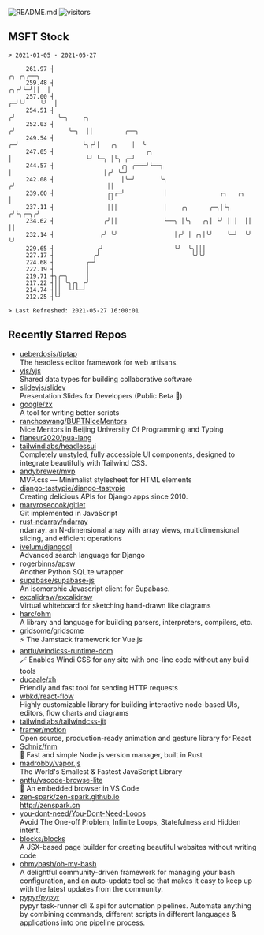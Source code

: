 ![README.md](https://github.com/Gerhut/Gerhut/workflows/README.md/badge.svg)
![visitors](https://visitors.vercel.app/Gerhut/Gerhut?token=8cf69d1f6813d272ef062726b6070c9be4ff72038cfe5a7ded7384a8da65d866)

## MSFT Stock

```
> 2021-01-05 - 2021-05-27

     261.97 ┤                                                                     ╭╮ ╭╮╭──╮                      
     259.48 ┤                                                                  ╭╮╭╯╰─╯││  │                      
     257.00 ┤                                                                ╭─╯╰╯    ╰╯  │                      
     254.51 ┤                                                               ╭╯            ╰─╮    ╭╮              
     252.03 ┤                                                              ╭╯               ╰─╮  ││         ╭──╮ 
     249.54 ┤                                                            ╭─╯                  ╰╮╭╯│   ╭╮    │  ╰ 
     247.05 ┤                          ╭╮                                │                     ╰╯ ╰─╮ │╰╮ ╭─╯    
     244.57 ┤                   ╭╮ ╭───╯╰──╮                             │                          │╭╯ ╰─╯      
     242.08 ┤                   │╰─╯       ╰╮                           ╭╯                          ││           
     239.60 ┤               ╭╮╭─╯           │               ╭╮   ╭╮     │                           ╰╯           
     237.11 ┤               │││             │    ╭╮      ╭─╮│╰╮ ╭╯╰╮╭─╮╭╯                                        
     234.62 ┤              ╭╯││             ╰──╮ │╰╮   ╭╮│ ╰╯ │ │  ││ ││                                         
     232.14 ┤             ╭╯ ╰╯                │╭╯ │ ╭╮│╰╯    ╰─╯  ╰╯ ╰╯                                         
     229.65 ┤            ╭╯                    ╰╯  ╰╮│││                                                         
     227.17 ┤           ╭╯                          ╰╯╰╯                                                         
     224.68 ┤         ╭─╯                                                                                        
     222.19 ┤         │                                                                                          
     219.71 ┼╮╭─╮     │                                                                                          
     217.22 ┤││ ╰╮╭╮ ╭╯                                                                                          
     214.74 ┤││  ╰╯╰─╯                                                                                           
     212.25 ┤╰╯                                                                                                  

> Last Refreshed: 2021-05-27 16:00:01
```

## Recently Starred Repos

- [ueberdosis/tiptap](https://github.com/ueberdosis/tiptap)  
  The headless editor framework for web artisans.
- [yjs/yjs](https://github.com/yjs/yjs)  
  Shared data types for building collaborative software
- [slidevjs/slidev](https://github.com/slidevjs/slidev)  
  Presentation Slides for Developers (Public Beta 🎉)
- [google/zx](https://github.com/google/zx)  
  A tool for writing better scripts
- [ranchoswang/BUPTNiceMentors](https://github.com/ranchoswang/BUPTNiceMentors)  
  Nice Mentors in Beijing University Of Programming and Typing 
- [flaneur2020/pua-lang](https://github.com/flaneur2020/pua-lang)  
- [tailwindlabs/headlessui](https://github.com/tailwindlabs/headlessui)  
  Completely unstyled, fully accessible UI components, designed to integrate beautifully with Tailwind CSS.
- [andybrewer/mvp](https://github.com/andybrewer/mvp)  
  MVP.css — Minimalist stylesheet for HTML elements
- [django-tastypie/django-tastypie](https://github.com/django-tastypie/django-tastypie)  
  Creating delicious APIs for Django apps since 2010.
- [maryrosecook/gitlet](https://github.com/maryrosecook/gitlet)  
  Git implemented in JavaScript
- [rust-ndarray/ndarray](https://github.com/rust-ndarray/ndarray)  
  ndarray: an N-dimensional array with array views, multidimensional slicing, and efficient operations
- [ivelum/djangoql](https://github.com/ivelum/djangoql)  
  Advanced search language for Django
- [rogerbinns/apsw](https://github.com/rogerbinns/apsw)  
  Another Python SQLite wrapper
- [supabase/supabase-js](https://github.com/supabase/supabase-js)  
  An isomorphic Javascript client for Supabase.
- [excalidraw/excalidraw](https://github.com/excalidraw/excalidraw)  
  Virtual whiteboard for sketching hand-drawn like diagrams
- [harc/ohm](https://github.com/harc/ohm)  
  A library and language for building parsers, interpreters, compilers, etc.
- [gridsome/gridsome](https://github.com/gridsome/gridsome)  
  ⚡️ The Jamstack framework for Vue.js
- [antfu/windicss-runtime-dom](https://github.com/antfu/windicss-runtime-dom)  
  🪄 Enables Windi CSS for any site with one-line code without any build tools 
- [ducaale/xh](https://github.com/ducaale/xh)  
  Friendly and fast tool for sending HTTP requests
- [wbkd/react-flow](https://github.com/wbkd/react-flow)  
  Highly customizable library for building interactive node-based UIs, editors, flow charts and diagrams 
- [tailwindlabs/tailwindcss-jit](https://github.com/tailwindlabs/tailwindcss-jit)  
- [framer/motion](https://github.com/framer/motion)  
  Open source, production-ready animation and gesture library for React
- [Schniz/fnm](https://github.com/Schniz/fnm)  
  🚀 Fast and simple Node.js version manager, built in Rust
- [madrobby/vapor.js](https://github.com/madrobby/vapor.js)  
  The World's Smallest & Fastest JavaScript Library
- [antfu/vscode-browse-lite](https://github.com/antfu/vscode-browse-lite)  
  🚀 An embedded browser in VS Code
- [zen-spark/zen-spark.github.io](https://github.com/zen-spark/zen-spark.github.io)  
  http://zenspark.cn
- [you-dont-need/You-Dont-Need-Loops](https://github.com/you-dont-need/You-Dont-Need-Loops)  
  Avoid The One-off Problem, Infinite Loops, Statefulness and Hidden intent.
- [blocks/blocks](https://github.com/blocks/blocks)  
  A JSX-based page builder for creating beautiful websites without writing code
- [ohmybash/oh-my-bash](https://github.com/ohmybash/oh-my-bash)  
  A delightful community-driven framework for managing your bash configuration, and an auto-update tool so that makes it easy to keep up with the latest updates from the community.
- [pypyr/pypyr](https://github.com/pypyr/pypyr)  
  pypyr task-runner cli & api for automation pipelines. Automate anything by combining commands, different scripts in different languages & applications into one pipeline process.
